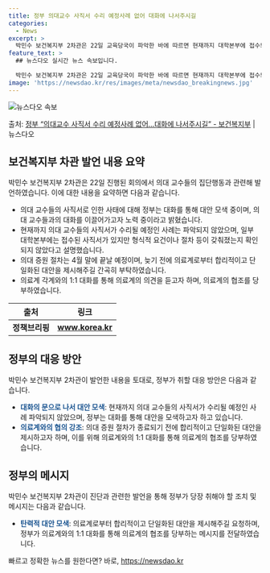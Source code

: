 ```yaml
---
title: 정부 의대교수 사직서 수리 예정사례 없어 대화에 나서주시길
categories:
  - News
excerpt: >
  박민수 보건복지부 2차관은 22일 교육당국이 파악한 바에 따르면 현재까지 대학본부에 접수되어 (의대 교수) …
feature_text: >
  ## 뉴스다오 실시간 뉴스 속보입니다.

  박민수 보건복지부 2차관은 22일 교육당국이 파악한 바에 따르면 현재까지 대학본부에 접수되어 (의대 교수) …
image: 'https://newsdao.kr/res/images/meta/newsdao_breakingnews.jpg'
---
```


![뉴스다오 속보](https://newsdao.kr/res/images/meta/newsdao_breakingnews.jpg)

<p>출처: <a href="https://newsdao.kr/3639" rel="dofollow">정부 “의대교수 사직서 수리 예정사례 없어…대화에 나서주시길”  - 보건복지부</a> | 뉴스다오</p>

<h2>보건복지부 차관 발언 내용 요약</h2>
<p data-ke-size="size16">박민수 보건복지부 2차관은 22일 진행된 회의에서 의대 교수들의 집단행동과 관련해 발언하였습니다. 이에 대한 내용을 요약하면 다음과 같습니다.</p>
<ul>
<li>의대 교수들의 사직서로 인한 사태에 대해 정부는 대화를 통해 대안 모색 중이며, 의대 교수들과의 대화를 이끌어가고자 노력 중이라고 밝혔습니다.</li>
<li>현재까지 의대 교수들의 사직서가 수리될 예정인 사례는 파악되지 않았으며, 일부 대학본부에는 접수된 사직서가 있지만 형식적 요건이나 절차 등이 갖춰졌는지 확인되지 않았다고 설명했습니다.</li>
<li>의대 증원 절차는 4월 말에 끝날 예정이며, 늦기 전에 의료계로부터 합리적이고 단일화된 대안을 제시해주길 간곡히 부탁하였습니다.</li>
<li>의료계 각계와의 1:1 대화를 통해 의료계의 의견을 듣고자 하며, 의료계의 협조를 당부하였습니다.</li>
</ul>
<table>
<thead>
<tr>
<th>출처</th>
<th>링크</th>
</tr>
</thead>
<tbody>
<tr>
<td style="text-align: center; height: 17px;"><b>정책브리핑</b></td>
<td style="text-align: center; height: 17px;"><b><a href="https://newsdao.kr/3639">www.korea.kr</a></b></td>
</tr>
</tbody>
</table>

<h2>정부의 대응 방안</h2>
<p data-ke-size="size16">박민수 보건복지부 2차관이 발언한 내용을 토대로, 정부가 취할 대응 방안은 다음과 같습니다.</p>
<ul>
<li><b><span style="color: #1a5490;">대화의 문으로 나서 대안 모색</span></b>: 현재까지 의대 교수들의 사직서가 수리될 예정인 사례 파악되지 않았으며, 정부는 대화를 통해 대안을 모색하고자 하고 있습니다.</li>
<li><b><span style="color: #1a5490;">의료계와의 협의 강조</span></b>: 의대 증원 절차가 종료되기 전에 합리적이고 단일화된 대안을 제시하고자 하며, 이를 위해 의료계와의 1:1 대화를 통해 의료계의 협조를 당부하였습니다.</li>
</ul>

<h2>정부의 메시지</h2>
<p data-ke-size="size16">박민수 보건복지부 2차관이 진단과 관련한 발언을 통해 정부가 당장 취해야 할 조치 및 메시지는 다음과 같습니다.</p>
<ul>
<li><b><span style="color: #1a5490;">탄력적 대안 모색</span></b>: 의료계로부터 합리적이고 단일화된 대안을 제시해주길 요청하며, 정부가 의료계와의 1:1 대화를 통해 의료계의 협조를 당부하는 메시지를 전달하였습니다.</li>
</ul>
 

빠르고 정확한 뉴스를 원한다면? 바로, <a href="https://newsdao.kr" rel="dofollow">https://newsdao.kr</a>


